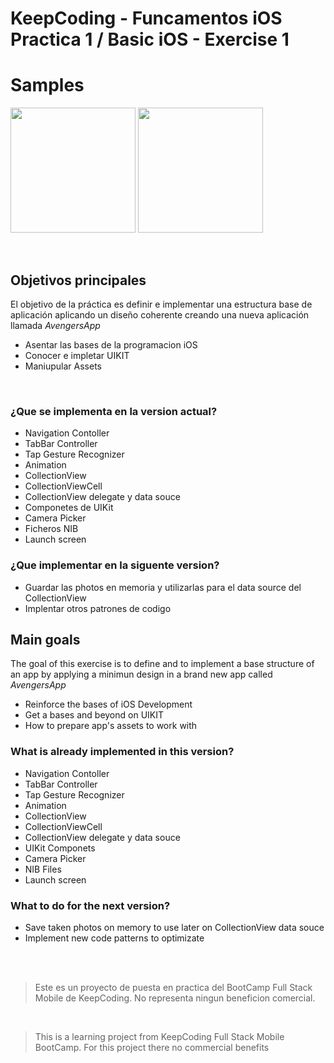# KeepCoding - Funcamentos iOS Practica 1 / Basic iOS - Exercise 1



# Samples

<p float="left">
  <img src="https://github.com/rodri2d2/AvengersApp/blob/release/v1.0/gif/part1.gif" width="200" />
  <img src="https://github.com/rodri2d2/AvengersApp/blob/release/v1.0/gif/part2.gif" width="200" /> 
</p>
<br />

## Objetivos principales

El objetivo de la práctica es definir e implementar una estructura base de aplicación aplicando un diseño coherente creando una nueva aplicación llamada *AvengersApp*

- Asentar las bases de la programacion iOS
- Conocer e impletar UIKIT
- Maniupular Assets

<br />

### ¿Que se implementa en la version actual?

- Navigation Contoller
- TabBar Controller
- Tap Gesture Recognizer
- Animation
- CollectionView
- CollectionViewCell
- CollectionView delegate y data souce
- Componetes de UIKit
- Camera Picker
- Ficheros NIB
- Launch screen

### ¿Que implementar en la siguente version?
- Guardar las photos en memoria y utilizarlas para el data source del CollectionView
- Implentar otros patrones de codigo



## Main goals

The goal of this exercise is to define and to implement a base structure of an app by applying a minimun design in a brand new app called *AvengersApp*

- Reinforce the bases of iOS Development
- Get a bases and beyond on UIKIT
- How to prepare app's assets to work with


### What is already implemented in this version?

- Navigation Contoller
- TabBar Controller
- Tap Gesture Recognizer
- Animation
- CollectionView
- CollectionViewCell
- CollectionView delegate y data souce
- UIKit Componets
- Camera Picker
- NIB Files
- Launch screen

### What to do for the next version?
- Save taken photos on memory to use later on CollectionView data souce
- Implement new code patterns to optimizate

<br />
<br />

>Este es un proyecto de puesta en practica del BootCamp Full Stack Mobile de KeepCoding.
>No representa ningun beneficion comercial.


<br />

>This is a learning project from KeepCoding Full Stack Mobile BootCamp.
>For this project there no commercial benefits



